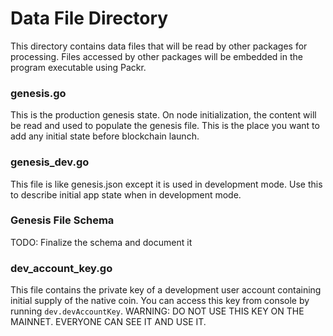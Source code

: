 # Data File Directory

This directory contains data files that will be read by other 
packages for processing. Files accessed by other packages will be embedded in the 
program executable using Packr.

### genesis.go
This is the production genesis state. On node initialization, the content will be 
read and used to populate the genesis file. This is the place you want to add any
initial state before blockchain launch.

### genesis_dev.go
This file is like genesis.json except it is used in development mode. Use this to describe
initial app state when in development mode. 

### Genesis File Schema
TODO: Finalize the schema and document it 

### dev_account_key.go

This file contains the private key of a development user account containing initial 
supply of the native coin. You can access this key from console by running `dev.devAccountKey`.
WARNING: DO NOT USE THIS KEY ON THE MAINNET. EVERYONE CAN SEE IT AND USE IT.
